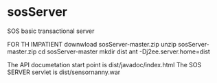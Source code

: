sosServer
=========

SOS basic transactional server

FOR TH IMPATIENT
downwload sosServer-master.zip
unzip sosServer-master.zip
cd sosServer-master
mkdir dist
ant -Dj2ee.server.home=dist

The API documetation start point is dist/javadoc/index.html
The SOS SERVER servlet is dist/sensornanny.war
